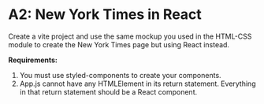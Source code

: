 # A2: New York Times in React

Create a vite project and use the same mockup you used in the HTML-CSS module to create the New York Times page but using React instead.

**Requirements:**
1. You must use styled-components to create your components.
2. App.js cannot have any HTMLElement in its return statement. Everything in that return statement should be a React component.
